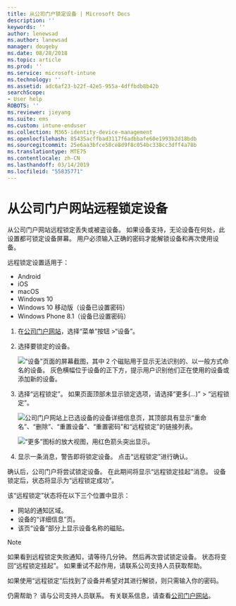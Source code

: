 ```yaml
---
title: 从公司门户锁定设备 | Microsoft Docs
description: ''
keywords: ''
author: lenewsad
ms.author: lanewsad
manager: dougeby
ms.date: 08/28/2018
ms.topic: article
ms.prod: ''
ms.service: microsoft-intune
ms.technology: ''
ms.assetid: adc6af23-b22f-42e5-955a-4dffbdb8b42b
searchScope:
- User help
ROBOTS: ''
ms.reviewer: jieyang
ms.suite: ems
ms.custom: intune-enduser
ms.collection: M365-identity-device-management
ms.openlocfilehash: 85435acffbad3117f6adbbafe60e1993b2d18bdb
ms.sourcegitcommit: 25e6aa3bfce58ce8d9f8c054bc338cc3dff4a78b
ms.translationtype: MTE75
ms.contentlocale: zh-CN
ms.lasthandoff: 03/14/2019
ms.locfileid: "55835771"
---
```

# <a name="remotely-lock-your-device-from-the-company-portal-website"></a>从公司门户网站远程锁定设备

从公司门户网站远程锁定丢失或被盗设备。 如果设备支持，无论设备在何处，此设置都可锁定设备屏幕。 用户必须输入正确的密码才能解锁设备和再次使用设备。   

远程锁定设置适用于：

* Android
* iOS
* macOS
* Windows 10
* Windows 10 移动版（设备已设置密码）
* Windows Phone 8.1（设备已设置密码）  

1. 在[公司门户网站](https://portal.manage.microsoft.com)，选择“菜单”按钮 >“设备”。  

2. 选择要锁定的设备。  

    ![“设备”页面的屏幕截图，其中 2 个磁贴用于显示无法识别的、以一般方式命名的设备。 灰色横幅位于设备的正下方，提示用户识别他们正在使用的设备或添加新的设备。](./media/rename-reset-device-step2-1808.png) 

3. 选择“远程锁定”。 如果页面顶部未显示锁定选项，请选择“更多(…)” > “远程锁定”。  

   ![公司门户网站上已选设备的设备详细信息页，其顶部具有显示“重命名”、“删除”、“重置设备”、“重置密码”和“远程锁定”的链接列表。 ](./media/rename-reset-device-1808.png) 

    ![“更多”图标的放大视图，用红色箭头突出显示。](./media/rename-reset-device-step3-more-1808.png)    

4. 显示一条消息，警告即将锁定设备。 点击“远程锁定”进行确认。

确认后，公司门户将尝试锁定设备。 在此期间将显示“远程锁定挂起”消息。 设备锁定后，状态将显示为“远程锁定成功”。  

该“远程锁定”状态将在以下三个位置中显示：

   * 网站的通知区域。
   * 设备的“详细信息”页。
   * 该页“设备”部分上显示设备名称的磁贴。  

> [!Note]
> 如果看到远程锁定失败通知，请等待几分钟。 然后再次尝试锁定设备。 状态将变回“远程锁定挂起”。 如果重试不起作用，请联系公司支持人员获取帮助。

如果使用“远程锁定”后找到了设备并希望对其进行解锁，则只需输入你的密码。  

仍需帮助？ 请与公司支持人员联系。 有关联系信息，请查看[公司门户网站](https://go.microsoft.com/fwlink/?linkid=2010980)。
